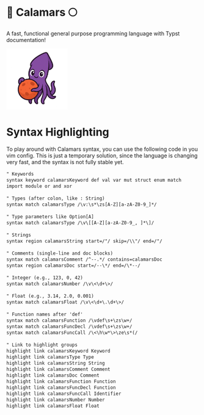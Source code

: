 # 🐙 Calamars 🌕

A fast, functional general purpose programming language with Typst documentation!

<img src="./docs/calamars.png" alt="Calamars Mascot" height="160">

# Syntax Highlighting

To play around with Calamars syntax, you can use the following code in you vim config.
This is just a temporary solution, since the language is changing very fast, and the syntax is
not fully stable yet.

```vim
" Keywords
syntax keyword calamarsKeyword def val var mut struct enum match import module or and xor

" Types (after colon, like : String)
syntax match calamarsType /\v:\s*\zs[A-Z][a-zA-Z0-9_]*/

" Type parameters like Option[A]
syntax match calamarsType /\v\[[A-Z][a-zA-Z0-9_, ]*\]/

" Strings
syntax region calamarsString start=/"/ skip=/\\"/ end=/"/

" Comments (single-line and doc blocks)
syntax match calamarsComment /^--.*/ contains=calamarsDoc
syntax region calamarsDoc start=/--\*/ end=/\*--/

" Integer (e.g., 123, 0, 42)
syntax match calamarsNumber /\v\<\d+\>/

" Float (e.g., 3.14, 2.0, 0.001)
syntax match calamarsFloat /\v\<\d+\.\d+\>/

" Function names after 'def'
syntax match calamarsFunction /\vdef\s+\zs\w+/
syntax match calamarsFuncDecl /\vdef\s+\zs\w+/
syntax match calamarsFuncCall /\<\h\w*\>\ze\s*(/

" Link to highlight groups
highlight link calamarsKeyword Keyword
highlight link calamarsType Type
highlight link calamarsString String
highlight link calamarsComment Comment
highlight link calamarsDoc Comment
highlight link calamarsFunction Function
highlight link calamarsFuncDecl Function
highlight link calamarsFuncCall Identifier
highlight link calamarsNumber Number
highlight link calamarsFloat Float
```

